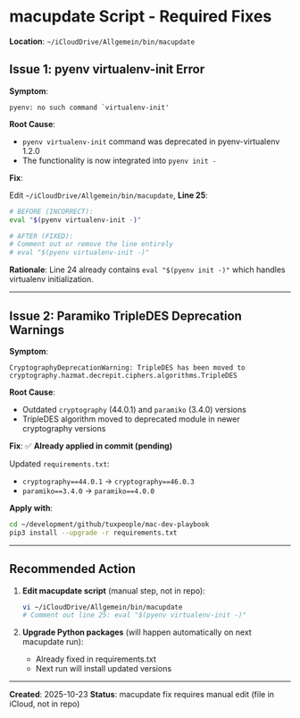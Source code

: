 # macupdate Script - Required Fixes

**Location**: `~/iCloudDrive/Allgemein/bin/macupdate`

## Issue 1: pyenv virtualenv-init Error

**Symptom**:
```
pyenv: no such command `virtualenv-init'
```

**Root Cause**:
- `pyenv virtualenv-init` command was deprecated in pyenv-virtualenv 1.2.0
- The functionality is now integrated into `pyenv init -`

**Fix**:

Edit `~/iCloudDrive/Allgemein/bin/macupdate`, **Line 25**:

```bash
# BEFORE (INCORRECT):
eval "$(pyenv virtualenv-init -)"

# AFTER (FIXED):
# Comment out or remove the line entirely
# eval "$(pyenv virtualenv-init -)"
```

**Rationale**: Line 24 already contains `eval "$(pyenv init -)"` which handles virtualenv initialization.

---

## Issue 2: Paramiko TripleDES Deprecation Warnings

**Symptom**:
```
CryptographyDeprecationWarning: TripleDES has been moved to
cryptography.hazmat.decrepit.ciphers.algorithms.TripleDES
```

**Root Cause**:
- Outdated `cryptography` (44.0.1) and `paramiko` (3.4.0) versions
- TripleDES algorithm moved to deprecated module in newer cryptography versions

**Fix**: ✅ **Already applied in commit (pending)**

Updated `requirements.txt`:
- `cryptography==44.0.1` → `cryptography==46.0.3`
- `paramiko==3.4.0` → `paramiko==4.0.0`

**Apply with**:
```bash
cd ~/development/github/tuxpeople/mac-dev-playbook
pip3 install --upgrade -r requirements.txt
```

---

## Recommended Action

1. **Edit macupdate script** (manual step, not in repo):
   ```bash
   vi ~/iCloudDrive/Allgemein/bin/macupdate
   # Comment out line 25: eval "$(pyenv virtualenv-init -)"
   ```

2. **Upgrade Python packages** (will happen automatically on next macupdate run):
   - Already fixed in requirements.txt
   - Next run will install updated versions

---

**Created**: 2025-10-23
**Status**: macupdate fix requires manual edit (file in iCloud, not in repo)
